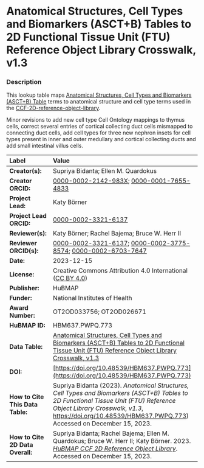 # Anatomical Structures, Cell Types and Biomarkers (ASCT+B) Tables to 2D Functional Tissue Unit (FTU) Reference Object Library Crosswalk, v1.3

### Description
This lookup table maps [Anatomical Structures, Cell Types and Biomarkers (ASCT+B) Table](https://humanatlas.io/asctb-tables) terms to anatomical structure and cell type terms used in the [CCF-2D-reference-object-library](https://humanatlas.io/2d-ftu-illustrations).

Minor revisions to add new cell type Cell Ontology mappings to thymus cells, correct several entries of cortical collecting duct cells mismapped to connecting duct cells, add cell types for three new nephron insets for cell types present in inner and outer medullary and cortical collecting ducts and add small intestinal villus cells.

| Label | Value |
| :------------- |:-------------|
| **Creator(s):** | Supriya Bidanta; Ellen M. Quardokus|
| **Creator ORCID:** | [0000-0002-2142-983X](https://orcid.org/0000-0002-2142-983X); [0000-0001-7655-4833](https://orcid.org/0000-0001-7655-4833)|
| **Project Lead:** | Katy B&ouml;rner |
| **Project Lead ORCID:** | [0000-0002-3321-6137](https://orcid.org/0000-0002-3321-6137) |
| **Reviewer(s):** | Katy Börner; Rachel Bajema; Bruce W. Herr II | 
| **Reviewer ORCID(s):** |[0000-0002-3321-6137](https://orcid.org/0000-0002-3321-6137); [0000-0002-3775-8574](https://orcid.org/0000-0002-3775-8574); [0000-0002-6703-7647](https://orcid.org/0000-0002-6703-7647) |
| **Date:** | 2023-12-15 |
| **License:** | Creative Commons Attribution 4.0 International ([CC BY 4.0](https://creativecommons.org/licenses/by/4.0/)) |
| **Publisher:** | HuBMAP |
| **Funder:** | National Institutes of Health |
| **Award Number:** | OT2OD033756; OT2OD026671 |
| **HuBMAP ID:** | HBM637.PWPQ.773 |
| **Data Table:** | [Anatomical Structures, Cell Types and Biomarkers (ASCT+B) Tables to 2D Functional Tissue Unit (FTU) Reference Object Library Crosswalk, v1.3](https://cdn.humanatlas.io/hra-releases/v2.0/2d-ftu/asct-b-2d-models-crosswalk.csv) |
| **DOI:** | [https://doi.org/10.48539/HBM637.PWPQ.773](https://doi.org/10.48539/HBM637.PWPQ.773) |
| **How to Cite This Data Table:** | Supriya Bidanta (2023). *Anatomical Structures, Cell Types and Biomarkers (ASCT+B) Tables to 2D Functional Tissue Unit (FTU) Reference Object Library Crosswalk, v1.3*, https://doi.org/10.48539/HBM637.PWPQ.773)  Accessed on December 15, 2023. |
| **How to Cite 2D Data Overall:** |  Supriya Bidanta; Rachel Bajema; Ellen M. Quardokus; Bruce W. Herr II; Katy B&ouml;rner. 2023. [*HuBMAP CCF 2D Reference Object Library*](https://humanatlas.io/2d-ftu-illustrations). Accessed on December 15, 2023.
